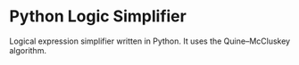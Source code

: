 # Python Logic Simplifier

Logical expression simplifier written in Python.
It uses the Quine–McCluskey algorithm.
